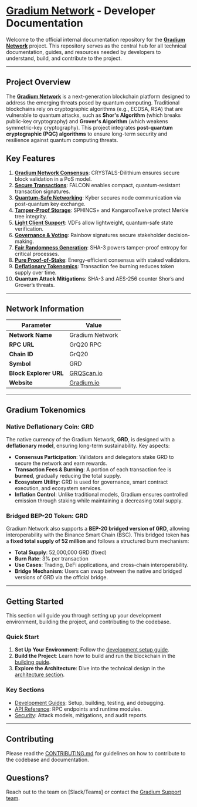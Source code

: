 # [Gradium Network](http://gradium.io/) - Developer Documentation

Welcome to the official internal documentation repository for the [**Gradium Network**](#project-overview) project.
This repository serves as the central hub for all technical documentation, guides, and
resources needed by developers to understand, build, and contribute to the project.

---

## **Project Overview**

The [**Gradium Network**](http://gradium.io/) is a next-generation blockchain platform designed to address the emerging threats posed by
quantum computing. Traditional blockchains rely on cryptographic algorithms (e.g., ECDSA, RSA) that are vulnerable to
quantum attacks, such as **Shor's Algorithm** (which breaks public-key cryptography) and
**Grover's Algorithm** (which weakens symmetric-key cryptography). This project integrates
**post-quantum cryptographic (PQC) algorithms** to ensure long-term security and resilience against quantum computing
threats.

## **Key Features**

1. [**Gradium Network Consensus**](https://github.com/GradeLabz/gradium-network-docs/blob/main/2.0%20Core%20Blockchain%20Features/2.1%20consensus-mechanism.md): CRYSTALS-Dilithium ensures secure block validation in a PoS model.
2. [**Secure Transactions**](https://github.com/GradeLabz/gradium-network-docs/blob/main/2.0%20Core%20Blockchain%20Features/2.2%20transaction-layer.md): FALCON enables compact, quantum-resistant transaction signatures.
3. [**Quantum-Safe Networking**](https://github.com/GradeLabz/gradium-network-docs/blob/main/3.0%20Security%20Layers/3.2%20networking-layer.md): Kyber secures node communication via post-quantum key exchange.
4. [**Tamper-Proof Storage**](https://github.com/GradeLabz/gradium-network-docs/blob/main/3.0%20Security%20Layers/3.3%20storage-and-state-management.md): SPHINCS+ and KangarooTwelve protect Merkle tree integrity.
5. [**Light Client Support**](https://github.com/GradeLabz/gradium-network-docs/blob/main/4.0%20Supporting%20Features/4.1%20light-client-support.md): VDFs allow lightweight, quantum-safe state verification.
6. [**Governance & Voting**](https://github.com/GradeLabz/gradium-network-docs/blob/main/5.0%20Governance%20and%20Economics/5.1%20governance.md): Rainbow signatures secure stakeholder decision-making.
7. [**Fair Randomness Generation**](https://github.com/GradeLabz/gradium-network-docs/blob/main/4.0%20Supporting%20Features/4.2%20randomness-generation.md): SHA-3 powers tamper-proof entropy for critical processes.
8. [**Pure Proof-of-Stake**](https://github.com/GradeLabz/gradium-network-docs/blob/main/5.0%20Governance%20and%20Economics/5.2%20pure-proof-of-stake.md): Energy-efficient consensus with staked validators.
9. [**Deflationary Tokenomics**](https://github.com/GradeLabz/gradium-network-docs/blob/main/5.0%20Governance%20and%20Economics/5.3%20deflationary-tokenomics.md): Transaction fee burning reduces token supply over time.
10. **Quantum Attack Mitigations**: SHA-3 and AES-256 counter Shor’s and Grover’s threats.

---

## **Network Information**

| Parameter              | Value                            |
|------------------------|----------------------------------|
| **Network Name**       | Gradium Network                  |
| **RPC URL**            | GrQ20 RPC                        |
| **Chain ID**           | GrQ20                            |
| **Symbol**             | GRD                              |
| **Block Explorer URL** | [GRQScan.io](https://GRQScan.io) |
| **Website**            | [Gradium.io](https://Gradium.io) |

---

## **Gradium Tokenomics**

### **Native Deflationary Coin: GRD**

The native currency of the Gradium Network, **GRD**, is designed with a **deflationary model**, ensuring long-term
sustainability. Key aspects:

- **Consensus Participation**: Validators and delegators stake GRD to secure the network and earn rewards.
- **Transaction Fees & Burning**: A portion of each transaction fee is **burned**, gradually reducing the total supply.
- **Ecosystem Utility**: GRD is used for governance, smart contract execution, and ecosystem services.
- **Inflation Control**: Unlike traditional models, Gradium ensures controlled emission through staking while
  maintaining a decreasing total supply.

### **Bridged BEP-20 Token: GRD**

Gradium Network also supports a **BEP-20 bridged version of GRD**, allowing interoperability with the Binance Smart
Chain (BSC).
This bridged token has a **fixed total supply of 52 million** and follows a structured burn mechanism:

- **Total Supply**: 52,000,000 GRD (fixed)
- **Burn Rate**: 3% per transaction
- **Use Cases**: Trading, DeFi applications, and cross-chain interoperability.
- **Bridge Mechanism**: Users can swap between the native and bridged versions of GRD via the official bridge.

---

## **Getting Started**

This section will guide you through setting up your development environment, building the project, and contributing to
the codebase.

### **Quick Start**

1. **Set Up Your Environment**: Follow the [development setup guide](/6.0%20Development/setup.md).
2. **Build the Project**: Learn how to build and run the blockchain in the [building guide](/6.0%20Development/building.md).
3. **Explore the Architecture**: Dive into the technical design in
   the [architecture section](/3.0%20Security%20Layers/).

### **Key Sections**

- [Development Guides](/6.0%20Development/): Setup, building, testing, and debugging.
- [API Reference](/api-reference/): RPC endpoints and runtime modules.
- [Security](/security/): Attack models, mitigations, and audit reports.

---

## **Contributing**

Please read the [CONTRIBUTING.md](/CONTRIBUTING.md) for guidelines on how to contribute to the codebase and
documentation.

## **Questions?**

Reach out to the team on [Slack/Teams] or contact the [Gradium Support team](mailto:info@gradium.io).
